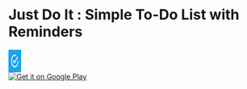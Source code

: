 # Just Do It : Simple To-Do List with Reminders

<div style="display:flex;">
  <img src='https://github.com/DevKazonovic/JustDoIt/blob/main/app/src/main/ic_launcher-playstore.png' alt='Just Do It : Simple To-Do List with Reminders' height='45' width="5%"  /> 
</div>

<a href='https://play.google.com/store/apps/details?id=com.devkazonovic.projects.doit'>
   <img src='https://simplemobiletools.com/assets/images/google-play.png' alt='Get it on Google Play' height='45' />
</a>
</br>
